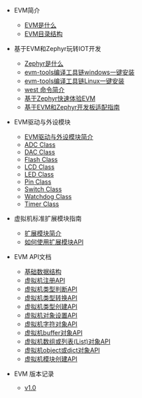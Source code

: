 * EVM简介

  * [EVM是什么](zh-cn/evm_what.md)
  * [EVM目录结构](zh-cn/evm_architecture.md)

* 基于EVM和Zephyr玩转IOT开发

  * [Zephyr是什么](zh-cn/zephyr.md)
  * [evm-tools编译工具链windows一键安装](zh-cn/evm_tools_windows.md)
  * [evm-tools编译工具链Linux一键安装](zh-cn/evm_tools_linux.md)
  * [west 命令简介](zh-cn/zephyr_west.md)
  * [基于Zephyr快速体验EVM](zh-cn/evm_zephyr.md)
  * [基于EVM和Zephyr开发板适配指南](zh-cn/evm_zephyr_boards.md)

* EVM驱动与外设模块
  * [EVM驱动与外设模块简介](zh-cn/evm_drivers_module.md)
  * [ADC Class](zh-cn/evm_class_adc.md)
  * [DAC Class](zh-cn/evm_class_dac.md)
  * [Flash Class](zh-cn/evm_class_flash.md)
  * [LCD Class](zh-cn/evm_class_lcd.md)
  * [LED Class](zh-cn/evm_class_led.md)
  * [Pin Class](zh-cn/evm_class_pin.md)
  <!-- * [RTC Class](zh-cn/evm_class_rtc.md) -->
  * [Switch Class](zh-cn/evm_class_switch.md)
  * [Watchdog Class](zh-cn/evm_class_watchdog.md)
  * [Timer Class](zh-cn/evm_class_timer.md)



* 虚拟机标准扩展模块指南

  * [扩展模块简介](zh-cn/evm_module.md)
  * [如何使用扩展模块API](zh-cn/evm_module_api.md)

* EVM API文档

  * [基础数据结构](zh-cn/evm_data_structure.md)
  * [虚拟机注册API](zh-cn/evm_register_apis.md)
  * [虚拟机类型判断API](zh-cn/evm_basic_apis_is.md)
  * [虚拟机类型转换API](zh-cn/evm_basic_apis_2.md)
  * [虚拟机类型创建API](zh-cn/evm_basic_apis_mk.md)
  * [虚拟机对象设置API](zh-cn/evm_basic_apis_set.md)
  * [虚拟机字符对象API](zh-cn/evm_basic_apis_string.md)
  * [虚拟机buffer对象API](zh-cn/evm_basic_apis_buffer.md)
  * [虚拟机数组或列表(List)对象API](zh-cn/evm_basic_apis_list.md)
  * [虚拟机object或dict对象API](zh-cn/evm_basic_apis_dict.md)
  * [虚拟机模块创建API](zh-cn/evm_basic_apis_native.md)

* EVM 版本记录

  * [v1.0](zh-cn/evm_v1.0.md)


